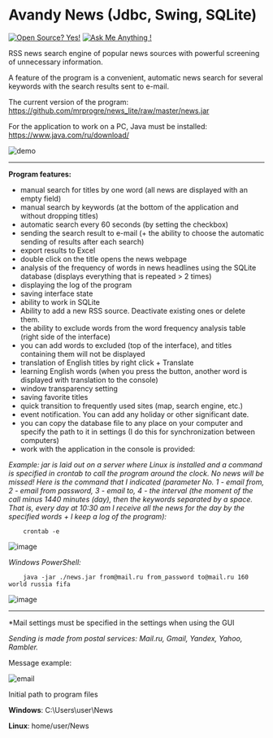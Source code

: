 # Avandy News (Jdbc, Swing, SQLite)
[![Open Source? Yes!](https://badgen.net/badge/Open%20Source%20%3F/Yes%21/blue?icon=github)](https://github.com/Naereen/badges/)
[![Ask Me Anything !](https://img.shields.io/badge/Ask%20me-anything-1abc9c.svg)](https://GitHub.com/Naereen/ama)

RSS news search engine of popular news sources with powerful screening of unnecessary information.

A feature of the program is a convenient, automatic news search for several keywords with the search results sent to e-mail.

The current version of the program: https://github.com/mrprogre/news_lite/raw/master/news.jar

For the application to work on a PC, Java must be installed: https://www.java.com/ru/download/

![demo](https://user-images.githubusercontent.com/45883640/199976277-3a98c278-188c-42df-82bf-ec5146a9175d.gif)

----
**Program features:**
- manual search for titles by one word (all news are displayed with an empty field)
- manual search by keywords (at the bottom of the application and without dropping titles)
- automatic search every 60 seconds (by setting the checkbox)
- sending the search result to e-mail (+ the ability to choose the automatic sending of results after each search)
- export results to Excel
- double click on the title opens the news webpage
- analysis of the frequency of words in news headlines using the SQLite database (displays everything that is repeated > 2 times)
- displaying the log of the program
- saving interface state
- ability to work in SQLite
- Ability to add a new RSS source. Deactivate existing ones or delete them.
- the ability to exclude words from the word frequency analysis table (right side of the interface)
- you can add words to excluded (top of the interface), and titles containing them will not be displayed
- translation of English titles by right click + Translate
- learning English words (when you press the button, another word is displayed with translation to the console)
- window transparency setting
- saving favorite titles
- quick transition to frequently used sites (map, search engine, etc.)
- event notification. You can add any holiday or other significant date.
- you can copy the database file to any place on your computer and specify the path to it in settings (I do this for synchronization between computers)
- work with the application in the console is provided:

*Example: jar is laid out on a server where Linux is installed and a command is specified in crontab to call the program around the clock. No news will be missed! Here is the command that I indicated (parameter No. 1 - email from, 2 - email from password, 3 - email to, 4 - the interval (the moment of the call minus 1440 minutes (day), then the keywords separated by a space. That is, every day at 10:30 am I receive all the news for the day by the specified words + I keep a log of the program):*

        crontab -e
        
![image](https://user-images.githubusercontent.com/45883640/199977996-76cfda44-d6de-4508-ae4c-b36c72516a9a.png)

*Windows PowerShell:*

        java -jar ./news.jar from@mail.ru from_password to@mail.ru 160 world russia fifa
        
![image](https://user-images.githubusercontent.com/45883640/188851087-8cdc2147-59f9-4d1e-8a3d-242adb972f41.png)

----
*Mail settings must be specified in the settings when using the GUI

*Sending is made from postal services: Mail.ru, Gmail, Yandex, Yahoo, Rambler.*

Message example:

![email](https://user-images.githubusercontent.com/45883640/199978551-366c6a72-1285-4648-b446-32ca0b12b009.png)


Initial path to program files

**Windows**: C:\Users\user\News

**Linux**: home/user/News

